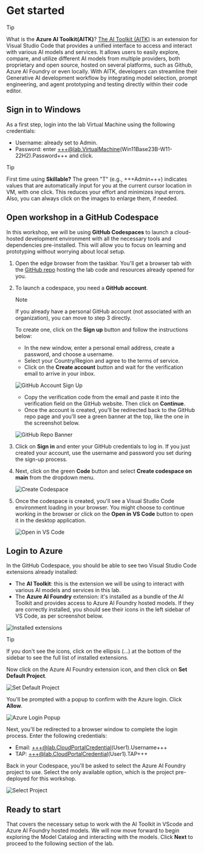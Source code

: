 # Get started

> [!TIP]
> What is the **Azure AI Toolkit(AITK)**? [The AI Toolkit (AITK)](https://code.visualstudio.com/docs/intelligentapps/overview) is an extension for Visual Studio Code that provides a unified interface to access and interact with various AI models and services. It allows users to easily explore, compare, and utilize different AI models from multiple providers, both proprietary and open source, hosted on several platforms, such as Github, Azure AI Foundry or even locally. With AITK, developers can streamline their Generative AI development workflow by integrating model selection, prompt engineering, and agent prototyping and testing directly within their code editor.

## Sign in to Windows

As a first step, login into the lab Virtual Machine using the following credentials:
- Username: already set to Admin.
- Password: enter +++@lab.VirtualMachine(Win11Base23B-W11-22H2).Password+++ and click.

> [!TIP]
>  First time using **Skillable?** The green "T" (e.g., +++Admin+++) indicates values that are automatically input for you at the current cursor location in VM, with one click. This reduces your effort and minimizes input errors.
> Also, you can always click on the images to enlarge them, if needed.

## Open workshop in a GitHub Codespace

In this workshop, we will be using **GitHub Codespaces** to launch a cloud-hosted development environment with all the necessary tools and dependencies pre-installed. This will allow you to focus on learning and prototyping without worrying about local setup.

1. Open the edge browser from the taskbar. You'll get a browser tab with the [GitHub repo](https://aka.ms/msignite25-lab512) hosting the lab code and resources already opened for you. 

2. To launch a codespace, you need a **GitHub account**. 

    > [!NOTE]
    > If you already have a personal GitHub account (not associated with an organization), you can move to step 3 directly.

    To create one, click on the **Sign up** button and follow the instructions below:
    - In the new window, enter a personal email address, create a password, and choose a username.
    - Select your Country/Region and agree to the terms of service.
    - Click on the **Create account** button and wait for the verification email to arrive in your inbox.

    ![GitHub Account Sign Up](../../img/github_signup.png)

    - Copy the verification code from the email and paste it into the verification field on the GitHub website. Then click on **Continue**.
    - Once the account is created, you'll be redirected back to the GitHub repo page and you'll see a green banner at the top, like the one in the screenshot below.

    ![GitHub Repo Banner](../../img/github_repo_banner.png)

3. Click on **Sign in** and enter your GitHub credentials to log in. If you just created your account, use the username and password you set during the sign-up process.

4. Next, click on the green **Code** button and select **Create codespace on main** from the dropdown menu.

    ![Create Codespace](../../img/create_codespace.png)

5. Once the codespace is created, you'll see a Visual Studio Code environment loading in your browser. You might choose to continue working in the browser or click on the **Open in VS Code** button to open it in the desktop application.

    ![Open in VS Code](../../img/open_in_vscode.png)

## Login to Azure 

In the GitHub Codespace, you should be able to see two Visual Studio Code extensions already installed: 
- The **AI Toolkit**: this is the extension we will be using to interact with various AI models and services in this lab.
- The **Azure AI Foundry** extension: it's installed as a bundle of the AI Toolkit and provides access to Azure AI Foundry hosted models. 
If they are correctly installed, you should see their icons in the left sidebar of VS Code, as per screenshot below.

![Installed extensions](../../img/installed_extensions.png)

>[!TIP]
> If you don't see the icons, click on the ellipsis (...) at the bottom of the sidebar to see the full list of installed extensions. 

Now click on the Azure AI Foundry extension icon, and then click on **Set Default Project**.

![Set Default Project](../../img/set_default_project.png)

You'll be prompted with a popup to confirm with the Azure login. Click **Allow**.

![Azure Login Popup](../../img/azure_login_popup.png)

Next, you'll be redirected to a browser window to complete the login process. Enter the following credentials:
-  Email: +++@lab.CloudPortalCredential(User1).Username+++
-  TAP: +++@lab.CloudPortalCredential(User1).TAP+++

Back in your Codespace, you'll be asked to select the Azure AI Foundry project to use. Select the only available option, which is the project pre-deployed for this workshop.

![Select Project](../../img/select_project.png)

## Ready to start

That covers the necessary setup to work with the AI Toolkit in VScode and Azure AI Foundry hosted models. We will now move forward to begin exploring the Model Catalog and interacting with the models.
Click **Next** to proceed to the following section of the lab.